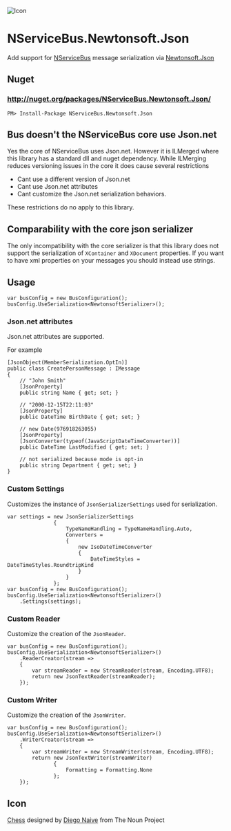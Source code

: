 ![Icon](https://raw.githubusercontent.com/SimonCropp/NServiceBus.Newtonsoft.Json/master/Icon/package_icon.png)

NServiceBus.Newtonsoft.Json
===========================

Add support for [NServiceBus](http://particular.net/NServiceBus) message serialization via [Newtonsoft.Json](https://github.com/JamesNK/Newtonsoft.Json)

## Nuget

### http://nuget.org/packages/NServiceBus.Newtonsoft.Json/

    PM> Install-Package NServiceBus.Newtonsoft.Json

## Bus doesn't the NServiceBus core use Json.net

Yes the core of NServiceBus uses Json.net. However it is ILMerged where this library has a standard dll and nuget dependency. While ILMerging reduces versioning issues in the core it does cause several restrictions

 * Cant use a different version of Json.net
 * Cant use Json.net attributes
 * Cant customize the Json.net serialization behaviors.

These restrictions do no apply to this library.

## Comparability with the core json serializer 

The only incompatibility with the core serializer is that this library does not support the serialization of `XContainer` and `XDocument` properties. If you want to have xml properties on your messages you should instead use strings.

## Usage

```
var busConfig = new BusConfiguration();
busConfig.UseSerialization<NewtonsoftSerializer>();
```

### Json.net attributes

Json.net attributes are supported.

For example

```
[JsonObject(MemberSerialization.OptIn)]
public class CreatePersonMessage : IMessage
{
    // "John Smith"
    [JsonProperty]
    public string Name { get; set; }

    // "2000-12-15T22:11:03"
    [JsonProperty]
    public DateTime BirthDate { get; set; }

    // new Date(976918263055)
    [JsonProperty]
    [JsonConverter(typeof(JavaScriptDateTimeConverter))]
    public DateTime LastModified { get; set; }

    // not serialized because mode is opt-in
    public string Department { get; set; }
}
```

### Custom Settings

Customizes the instance of `JsonSerializerSettings` used for serialization.

```
var settings = new JsonSerializerSettings
               {
                   TypeNameHandling = TypeNameHandling.Auto,
                   Converters =
                   {
                       new IsoDateTimeConverter
                       {
                           DateTimeStyles = DateTimeStyles.RoundtripKind
                       }
                   }
               };
var busConfig = new BusConfiguration();
busConfig.UseSerialization<NewtonsoftSerializer>()
    .Settings(settings);
```

### Custom Reader

Customize the creation of the `JsonReader`.

```
var busConfig = new BusConfiguration();
busConfig.UseSerialization<NewtonsoftSerializer>()
    .ReaderCreator(stream =>
    {
        var streamReader = new StreamReader(stream, Encoding.UTF8);
        return new JsonTextReader(streamReader);
    });
```

### Custom Writer

Customize the creation of the `JsonWriter`.

```
var busConfig = new BusConfiguration();
busConfig.UseSerialization<NewtonsoftSerializer>()
    .WriterCreator(stream =>
    {
        var streamWriter = new StreamWriter(stream, Encoding.UTF8);
        return new JsonTextWriter(streamWriter)
               {
                   Formatting = Formatting.None
               };
    });
```

## Icon

<a href="http://thenounproject.com/term/chess/15459/" target="_blank">Chess</a> designed by <a href="http://thenounproject.com/diegonaive/" target="_blank">Diego Naive</a> from The Noun Project

